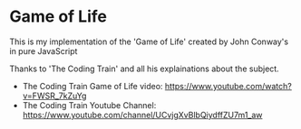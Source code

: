 # Game of Life

This is my implementation of the 'Game of Life' created by John Conway's in pure JavaScript

Thanks to 'The Coding Train' and all his explainations about the subject.
- The Coding Train Game of Life video: https://www.youtube.com/watch?v=FWSR_7kZuYg
- The Coding Train Youtube Channel: https://www.youtube.com/channel/UCvjgXvBlbQiydffZU7m1_aw
